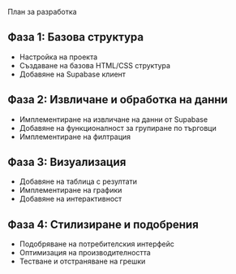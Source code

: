  План за разработка

## Фаза 1: Базова структура
- Настройка на проекта
- Създаване на базова HTML/CSS структура
- Добавяне на Supabase клиент

## Фаза 2: Извличане и обработка на данни
- Имплементиране на извличане на данни от Supabase
- Добавяне на функционалност за групиране по търговци
- Имплементиране на филтрация

## Фаза 3: Визуализация
- Добавяне на таблица с резултати
- Имплементиране на графики
- Добавяне на интерактивност

## Фаза 4: Стилизиране и подобрения
- Подобряване на потребителския интерфейс
- Оптимизация на производителността
- Тестване и отстраняване на грешки